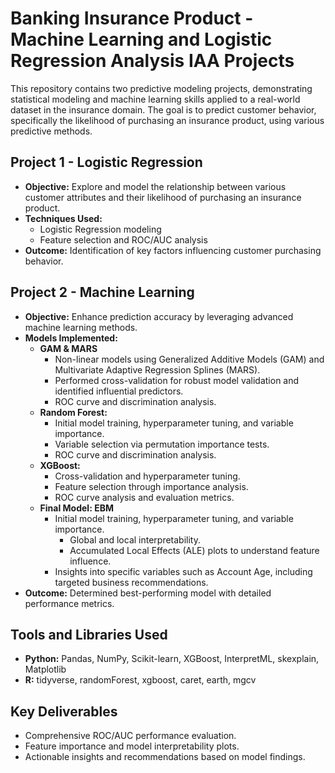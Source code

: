 # Banking Insurance Product - Machine Learning and Logistic Regression Analysis IAA Projects

This repository contains two predictive modeling projects, demonstrating statistical modeling and machine learning skills applied to a real-world dataset in the insurance domain. The goal is to predict customer behavior, specifically the likelihood of purchasing an insurance product, using various predictive methods.

## Project 1 - Logistic Regression
- **Objective:** Explore and model the relationship between various customer attributes and their likelihood of purchasing an insurance product.
- **Techniques Used:**
  - Logistic Regression modeling
  - Feature selection and ROC/AUC analysis
- **Outcome:** Identification of key factors influencing customer purchasing behavior.

## Project 2 - Machine Learning
- **Objective:** Enhance prediction accuracy by leveraging advanced machine learning methods.
- **Models Implemented:**
  - **GAM & MARS**
    - Non-linear models using Generalized Additive Models (GAM) and Multivariate Adaptive Regression Splines (MARS).
    - Performed cross-validation for robust model validation and identified influential predictors.
    - ROC curve and discrimination analysis.
  - **Random Forest:**
    - Initial model training, hyperparameter tuning, and variable importance.
    - Variable selection via permutation importance tests.
    - ROC curve and discrimination analysis.
  - **XGBoost:**
    - Cross-validation and hyperparameter tuning.
    - Feature selection through importance analysis.
    - ROC curve analysis and evaluation metrics.
  - **Final Model: EBM**
    - Initial model training, hyperparameter tuning, and variable importance.
        - Global and local interpretability.
        - Accumulated Local Effects (ALE) plots to understand feature influence.
    - Insights into specific variables such as Account Age, including targeted business recommendations.
- **Outcome:** Determined best-performing model with detailed performance metrics.


## Tools and Libraries Used
- **Python:** Pandas, NumPy, Scikit-learn, XGBoost, InterpretML, skexplain, Matplotlib
- **R:** tidyverse, randomForest, xgboost, caret, earth, mgcv

## Key Deliverables
- Comprehensive ROC/AUC performance evaluation.
- Feature importance and model interpretability plots.
- Actionable insights and recommendations based on model findings.


